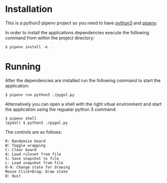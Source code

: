 # Installation

This is a python3 pipenv project so you need to have [python3](https://www.python.org/downloads/) and [pipenv](https://docs.pipenv.org/en/latest/install/#installing-pipenv).  

In order to install the applications dependencies execute the following command from within the project directory:  
```
$ pipenv install -e .
```

# Running

After the dependencies are installed run the following command to start the application:  
```
$ pipenv run python3 ./pygol.py
```
Alternatively you can open a shell with the right vitual environment and start the application using the regualar python 3 command:
```
$ pipenv shell
(pyGol) $ python3 ./pygol.py
```

The controls are as follows:  
```
R: Randomize board
W: Toggle wrapping
C: Clear board
A: Load ruleset from file
S: Save snapshot to file
L: Load snapshot from file
0-9: Change state for drawing
Mouse Click+Drag: Draw state
Q: Quit
```